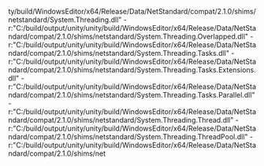 ty/build/WindowsEditor/x64/Release/Data/NetStandard/compat/2.1.0/shims/netstandard/System.Threading.dll"
-r:"C:/build/output/unity/unity/build/WindowsEditor/x64/Release/Data/NetStandard/compat/2.1.0/shims/netstandard/System.Threading.Overlapped.dll"
-r:"C:/build/output/unity/unity/build/WindowsEditor/x64/Release/Data/NetStandard/compat/2.1.0/shims/netstandard/System.Threading.Tasks.dll"
-r:"C:/build/output/unity/unity/build/WindowsEditor/x64/Release/Data/NetStandard/compat/2.1.0/shims/netstandard/System.Threading.Tasks.Extensions.dll"
-r:"C:/build/output/unity/unity/build/WindowsEditor/x64/Release/Data/NetStandard/compat/2.1.0/shims/netstandard/System.Threading.Tasks.Parallel.dll"
-r:"C:/build/output/unity/unity/build/WindowsEditor/x64/Release/Data/NetStandard/compat/2.1.0/shims/netstandard/System.Threading.Thread.dll"
-r:"C:/build/output/unity/unity/build/WindowsEditor/x64/Release/Data/NetStandard/compat/2.1.0/shims/netstandard/System.Threading.ThreadPool.dll"
-r:"C:/build/output/unity/unity/build/WindowsEditor/x64/Release/Data/NetStandard/compat/2.1.0/shims/net